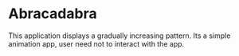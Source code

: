 # Abracadabra

This application displays a gradually increasing pattern.
Its a simple animation app, user need not to interact with the app.
